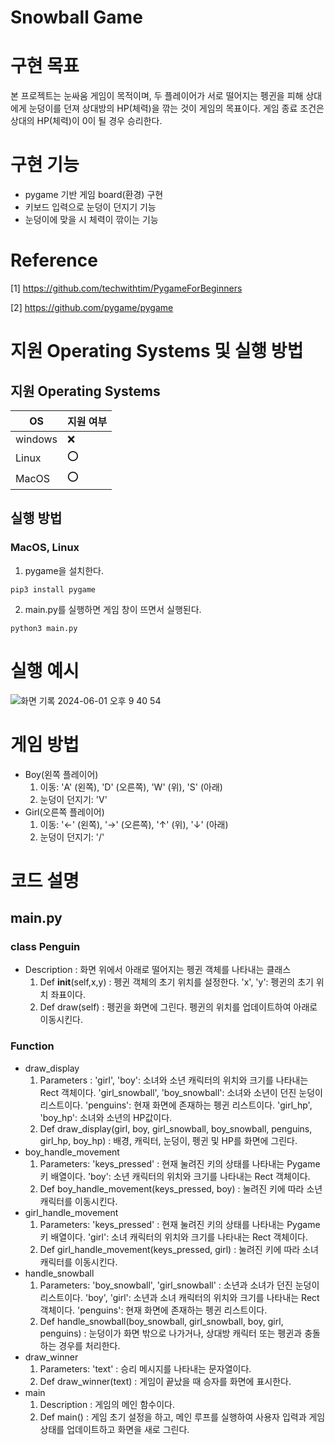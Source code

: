 # Snowball Game

# 구현 목표
본 프로젝트는 눈싸움 게임이 목적이며, 두 플레이어가 서로 떨어지는 펭귄을 피해 상대에게 눈덩이를 던져 상대방의 HP(체력)을 깎는 것이 게임의 목표이다. 게임 종료 조건은 상대의 HP(체력)이 0이 될 경우 승리한다.

# 구현 기능
* pygame 기반 게임 board(환경) 구현
* 키보드 입력으로 눈덩이 던지기 기능
* 눈덩이에 맞을 시 체력이 깎이는 기능

# Reference
[1] https://github.com/techwithtim/PygameForBeginners

[2] https://github.com/pygame/pygame

# 지원 Operating Systems 및 실행 방법

## 지원 Operating Systems
|OS| 지원 여부 |
|-----|--------|
|windows | :x:  |
| Linux  | :o: |
|MacOS  | :o:  |

## 실행 방법
### MacOS, Linux
1. pygame을 설치한다.
```
pip3 install pygame
```
2. main.py를 실행하면 게임 창이 뜨면서 실행된다.
```
python3 main.py
```

# 실행 예시
![화면 기록 2024-06-01 오후 9 40 54](https://github.com/parkjiung123/project1/assets/72504995/223da201-b4a2-4520-a885-6dd65144508b)

# 게임 방법
- Boy(왼쪽 플레이어)
    1. 이동: 'A' (왼쪽), 'D' (오른쪽), 'W' (위), 'S' (아래)
    2. 눈덩이 던지기: 'V'
- Girl(오른쪽 플레이어)
    1. 이동: '←' (왼쪽), '→' (오른쪽), '↑' (위), '↓' (아래)
    2. 눈덩이 던지기: '/'

# 코드 설명
## main.py
### class Penguin
- Description : 화면 위에서 아래로 떨어지는 펭귄 객체를 나타내는 클래스
  1. Def __init__(self,x,y) : 펭귄 객체의 초기 위치를 설정한다. 'x', 'y': 펭귄의 초기 위치 좌표이다.
  2. Def draw(self) : 펭귄을 화면에 그린다. 펭귄의 위치를 업데이트하여 아래로 이동시킨다.

### Function
- draw_display
    1. Parameters : 'girl', 'boy': 소녀와 소년 캐릭터의 위치와 크기를 나타내는 Rect 객체이다. 
    'girl_snowball', 'boy_snowball': 소녀와 소년이 던진 눈덩이 리스트이다. 
    'penguins': 현재 화면에 존재하는 펭귄 리스트이다. 
    'girl_hp', 'boy_hp': 소녀와 소년의 HP값이다.
    2. Def draw_display(girl, boy, girl_snowball, boy_snowball, penguins, girl_hp, boy_hp) : 배경, 캐릭터, 눈덩이, 펭귄 및 HP를 화면에 그린다.
- boy_handle_movement
    1. Parameters: 'keys_pressed' : 현재 눌려진 키의 상태를 나타내는 Pygame 키 배열이다.
    'boy': 소년 캐릭터의 위치와 크기를 나타내는 Rect 객체이다.
    2. Def boy_handle_movement(keys_pressed, boy) : 눌려진 키에 따라 소년 캐릭터를 이동시킨다.
- girl_handle_movement
    1. Parameters: 'keys_pressed' : 현재 눌려진 키의 상태를 나타내는 Pygame 키 배열이다.
    'girl': 소녀 캐릭터의 위치와 크기를 나타내는 Rect 객체이다.
    2. Def girl_handle_movement(keys_pressed, girl) : 눌려진 키에 따라 소녀 캐릭터를 이동시킨다.
- handle_snowball
    1. Parameters: 'boy_snowball', 'girl_snowball' : 소년과 소녀가 던진 눈덩이 리스트이다.
    'boy', 'girl': 소년과 소녀 캐릭터의 위치와 크기를 나타내는 Rect 객체이다.
    'penguins': 현재 화면에 존재하는 펭귄 리스트이다.
    2. Def handle_snowball(boy_snowball, girl_snowball, boy, girl, penguins) : 눈덩이가 화면 밖으로 나가거나, 상대방 캐릭터 또는 펭귄과 충돌하는 경우를 처리한다.
- draw_winner
    1. Parameters: 'text' : 승리 메시지를 나타내는 문자열이다.
    2. Def draw_winner(text) : 게임이 끝났을 때 승자를 화면에 표시한다.
- main
    1. Description : 게임의 메인 함수이다.
    2. Def main() : 게임 초기 설정을 하고, 메인 루프를 실행하여 사용자 입력과 게임 상태를 업데이트하고 화면을 새로 그린다.